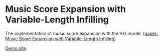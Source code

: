 # Music Score Expansion with Variable-Length Infilling
The implementation of music score expansion with the VLI model. ([paper: Music Score Expansion with Variable-Length Infilling](https://arxiv.org/abs/2111.06046))

[Demo site](https://tanchihpin0517.github.io/variable-length-piano-expansion/)
